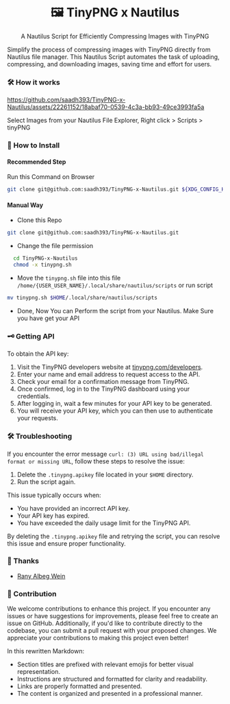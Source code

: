 <div align="center">
  <h1> 🖼️ TinyPNG x Nautilus </h1>
  <p> A Nautilus Script for Efficiently Compressing Images with TinyPNG </p>
  
</div>

Simplify the process of compressing images with TinyPNG directly from Nautilus file manager. This Nautilus Script automates the task of uploading, compressing, and downloading images, saving time and effort for users.

### 🛠️ How it works

<!-- Video -->

https://github.com/saadh393/TinyPNG-x-Nautilus/assets/22261152/18abaf70-0539-4c3a-bb93-49ce3993fa5a



Select Images from your Nautilus File Explorer, Right click > Scripts > tinyPNG

### 🚀 How to Install

#### Recommended Step

Run this Command on Browser

```bash
git clone git@github.com:saadh393/TinyPNG-x-Nautilus.git ${XDG_CONFIG_HOME:-$HOME/.local/share/nautilus/scripts/} && cd {XDG_CONFIG_HOME:-$HOME/.local/share/nautilus/scripts/} && chmod -x tinypng.sh
```

#### Manual Way

- Clone this Repo

```bash
git clone git@github.com:saadh393/TinyPNG-x-Nautilus.git
```

- Change the file permission

```bash
  cd TinyPNG-x-Nautilus
  chmod -x tinypng.sh
```

- Move the `tinypng.sh` file into this file `/home/{USER_USER_NAME}/.local/share/nautilus/scripts` or run script

```bash
mv tinypng.sh $HOME/.local/share/nautilus/scripts
```

- Done, Now You can Perform the script from your Nautilus. Make Sure you have get your API

### 🗝️ Getting API

To obtain the API key:

1. Visit the TinyPNG developers website at [tinypng.com/developers](https://tinypng.com/developers).
2. Enter your name and email address to request access to the API.
3. Check your email for a confirmation message from TinyPNG.
4. Once confirmed, log in to the TinyPNG dashboard using your credentials.
5. After logging in, wait a few minutes for your API key to be generated.
6. You will receive your API key, which you can then use to authenticate your requests.

### 🛠️ Troubleshooting

If you encounter the error message `curl: (3) URL using bad/illegal format or missing URL`, follow these steps to resolve the issue:

1. Delete the `.tinypng.apikey` file located in your `$HOME` directory.
2. Run the script again.

This issue typically occurs when:

- You have provided an incorrect API key.
- Your API key has expired.
- You have exceeded the daily usage limit for the TinyPNG API.

By deleting the `.tinypng.apikey` file and retrying the script, you can resolve this issue and ensure proper functionality.

### 🙏 Thanks

- [Rany Albeg Wein](https://github.com/RanyAlbegWein)

### 🤝 Contribution

We welcome contributions to enhance this project. If you encounter any issues or have suggestions for improvements, please feel free to create an issue on GitHub. Additionally, if you'd like to contribute directly to the codebase, you can submit a pull request with your proposed changes. We appreciate your contributions to making this project even better!

In this rewritten Markdown:

- Section titles are prefixed with relevant emojis for better visual representation.
- Instructions are structured and formatted for clarity and readability.
- Links are properly formatted and presented.
- The content is organized and presented in a professional manner.
